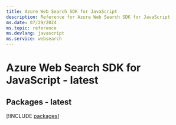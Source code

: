 ```yaml
---
title: Azure Web Search SDK for JavaScript
description: Reference for Azure Web Search SDK for JavaScript
ms.date: 07/29/2024
ms.topic: reference
ms.devlang: javascript
ms.service: websearch
---
```

# Azure Web Search SDK for JavaScript - latest
## Packages - latest
[!INCLUDE [packages](web-search-index.md)]